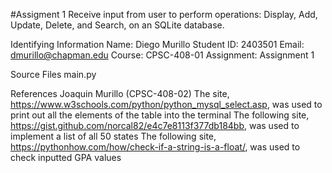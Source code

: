 #Assigment 1
Receive input from user to perform operations: Display, Add, Update, Delete, and Search, on an SQLite database.

Identifying Information
Name: Diego Murillo
Student ID: 2403501
Email: dmurillo@chapman.edu
Course: CPSC-408-01
Assignment: Assignment 1

Source Files
main.py

References
Joaquin Murillo (CPSC-408-02)
The site, https://www.w3schools.com/python/python_mysql_select.asp, was used to print out all the elements of the table into the terminal
The following site, https://gist.github.com/norcal82/e4c7e8113f377db184bb, was used to implement a list of all 50 states
The following site, https://pythonhow.com/how/check-if-a-string-is-a-float/, was used to check inputted GPA values

